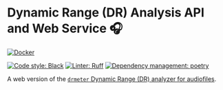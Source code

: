 # Dynamic Range (DR) Analysis API and Web Service 🎧

[![Docker](https://github.com/janw/drmeter-web/actions/workflows/docker.yaml/badge.svg)](https://github.com/janw/drmeter-web/pkgs/container/drmeter-web)

[![Code style: Black](https://img.shields.io/badge/code%20style-black-000000.svg)](https://black.readthedocs.io/en/stable/)
[![Linter: Ruff](https://img.shields.io/endpoint?url=https://raw.githubusercontent.com/charliermarsh/ruff/main/assets/badge/v1.json)](https://beta.ruff.rs/docs/)
[![Dependency management: poetry](https://img.shields.io/endpoint?url=https://python-poetry.org/badge/v0.json)](https://python-poetry.org/)

A web version of the [`drmeter` Dynamic Range (DR) analyzer for audiofiles](https://github.com/janw/drmeter).
